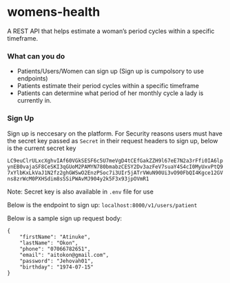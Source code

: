 # womens-health

A REST API that helps estimate a woman’s period cycles within a specific timeframe.

### What can you do
* Patients/Users/Women can sign up (Sign up is cumpolsory to use endpoints)
* Patients estimate their period cycles within a specific timeframe
* Patients can determine what period of her monthly cycle a lady is currently in.

### Sign Up
Sign up is neccesary on the platform.
For Security reasons users must have the secret key passed as `Secret` in their request headers to sign up, below is the current secret key

`LC9euClrULxcXghvIAf60VGkSESF6c5U7meVgD4tCEfGakZZH9l67eE7N2a3rFfi0IA6lpynEB0vajaSF8CeSKI3qGUoM2PAMYN780bmabzCESY2Dv3azFeV7suaY4S4cI0MyUxvPtQ97xYlbKxLkVaJ1N2fz2ghGWSwO2EnzPSoc7i3UIr5jATrVWuN90Ui3vO90FbQI4Kgce12GVns8zrWcM0PXHSdim8sSSiPWAvMJ904y2k5F3x93jpOVmR1`

Note: Secret key is also available in `.env` file for use

Below is the endpoint to sign up:
`localhost:8000/v1/users/patient`

Below is a sample sign up request body:
```
{
    "firstName": "Atinuke",
    "lastName": "Okon",
    "phone": "07066782651",
    "email": "aitokon@gmail.com",
    "password": "Jehovah01",
    "birthday": "1974-07-15"
}
```

